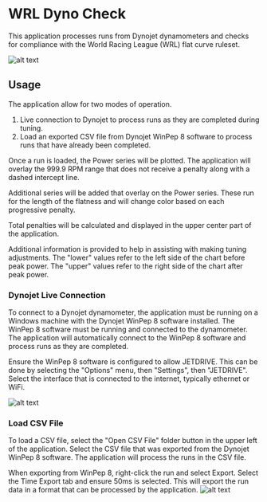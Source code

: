 # WRL Dyno Check
This application processes runs from Dynojet dynamometers and checks for compliance with the World Racing League (WRL) flat curve ruleset.

![alt text](https://github.com/bgriggs/wrl-dyno-ckeck/blob/9834a12132982ebbc2bfeba9f3075a243a788cc2/BigMission.WrlDynoCheck/BigMission.WrlDynoCheck/Assets/screenshot1.png?raw=true)

## Usage
The application allow for two modes of operation. 
1. Live connection to Dynojet to process runs as they are completed during tuning.
2. Load an exported CSV file from Dynojet WinPep 8 software to process runs that have already been completed.

Once a run is loaded, the Power series will be plotted. The application will overlay the 999.9 RPM range that does not receive a penalty along with a dashed intercept line.

Additional series will be added that overlay on the Power series. These run for the length of the flatness and will change color based on each progressive penalty.

Total penalties will be calculated and displayed in the upper center part of the application. 

Additional information is provided to help in assisting with making tuning adjustments. The "lower" values refer to the left side of the chart before peak power. The "upper" values refer to the right side of the chart after peak power.

### Dynojet Live Connection
To connect to a Dynojet dynamometer, the application must be running on a Windows machine with the Dynojet WinPep 8 software installed. The WinPep 8 software must be running and connected to the dynamometer. The application will automatically connect to the WinPep 8 software and process runs as they are completed.

Ensure the WinPep 8 software is configured to allow JETDRIVE. This can be done by selecting the "Options" menu, then "Settings", then "JETDRIVE". Select the interface that is connected to the internet, typically ethernet or WiFi.

![alt text](https://github.com/bgriggs/wrl-dyno-ckeck/blob/9834a12132982ebbc2bfeba9f3075a243a788cc2/BigMission.WrlDynoCheck/BigMission.WrlDynoCheck/Assets/screenshot-jetdrive-settings.png?raw=true)

### Load CSV File
To load a CSV file, select the "Open CSV File" folder button in the upper left of the application. Select the CSV file that was exported from the Dynojet WinPep 8 software. The application will process the runs in the CSV file.

When exporting from WinPep 8, right-click the run and select Export. Select the Time Export tab and ensure 50ms is selected. This will export the run data in a format that can be processed by the application.
![alt text](https://github.com/bgriggs/wrl-dyno-ckeck/blob/main/BigMission.WrlDynoCheck/BigMission.WrlDynoCheck/Assets/screenshot-dynojet-export-options.png?raw=true)
